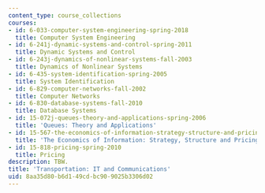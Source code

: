 ```yaml
---
content_type: course_collections
courses:
- id: 6-033-computer-system-engineering-spring-2018
  title: Computer System Engineering
- id: 6-241j-dynamic-systems-and-control-spring-2011
  title: Dynamic Systems and Control
- id: 6-243j-dynamics-of-nonlinear-systems-fall-2003
  title: Dynamics of Nonlinear Systems
- id: 6-435-system-identification-spring-2005
  title: System Identification
- id: 6-829-computer-networks-fall-2002
  title: Computer Networks
- id: 6-830-database-systems-fall-2010
  title: Database Systems
- id: 15-072j-queues-theory-and-applications-spring-2006
  title: 'Queues: Theory and Applications'
- id: 15-567-the-economics-of-information-strategy-structure-and-pricing-fall-2010
  title: 'The Economics of Information: Strategy, Structure and Pricing'
- id: 15-818-pricing-spring-2010
  title: Pricing
description: TBW.
title: 'Transportation: IT and Communications'
uid: 8aa35d80-b6d1-49cd-bc90-9025b3306d02
---
```


